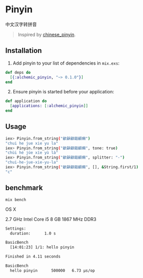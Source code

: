 # Pinyin

中文汉字转拼音
>Inspired by [chinese_pinyin](https://github.com/flyerhzm/chinese_pinyin).

## Installation

1. Add pinyin to your list of dependencies in `mix.exs`:
```elixir
def deps do
  [{:alchemic_pinyin, "~> 0.1.0"}]
end
```

2. Ensure pinyin is started before your application:
```elixir
def application do
  [applications: [:alchemic_pinyin]]
end
```

## Usage
```bash
iex> Pinyin.from_string("龡龢龣龤龥癩")
"chui he jue xie yu la"
iex> Pinyin.from_string("龡龢龣龤龥癩", tone: true)
"chùi hé júe xíe yù là"
iex> Pinyin.from_string("龡龢龣龤龥癩", splitter: "-")
"chui-he-jue-xie-yu-la"
iex> Pinyin.from_string("龡龢龣龤龥癩", [], &String.first/1)
"c"
```

## benchmark
```
mix bench
```
OS X

2.7 GHz Intel Core i5
8 GB 1867 MHz DDR3
```bash
Settings:
  duration:      1.0 s

BasicBench
  [14:01:23] 1/1: hello pinyin

Finished in 4.11 seconds

BasicBench
  hello pinyin      500000   6.73 µs/op
```
